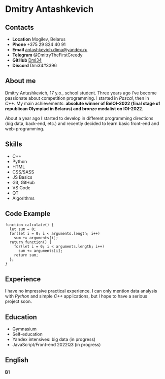 # Dmitry Antashkevich
## Contacts

* **Location** Mogilev, Belarus
* **Phone** +375 29 824 40 91
* **Email** antashkevich.dima@yandex.ru
* **Telegram** @DmitryTheFirstGreedy
* **GitHub** [Dmi34](https://github.com/Dmi34)
* **Discord** Dmi34#3396

## About me
Dmitry Antashkevich, 17 y.o., school student. Three years ago I’ve become passionate about competition programming. I started in *Pascal*, then in *C++*.  My main achievements: **absolute winner of BelOI-2022 (final stage of republican Olympiad in Belarus) and bronze medalist on IOI-2022**.

About a year ago I started to develop in different programming directions (big data, back-end, etc.) and recently decided to learn basic front-end and web-programming.

## Skills

* C++
* Python
* HTML
* CSS/SASS
* JS Basics
* Git, GitHub
* VS Code
* QT
* Algorithms

## Code Example
```
function calculate() {
  let sum = 0;
  for(let i = 0; i < arguments.length; i++) 
    sum += arguments[i];
  return function() {
    for(let i = 0; i < arguments.length; i++) 
      sum += arguments[i];
    return sum;
  };
}
```

## Experience
I have no impressive practical experience. I can only mention data analysis with *Python* and simple *C++* applications, but I hope to have a serious project soon.

## Education

* Gymnasium
* Self-education
* Yandex intensives: big data (in progress)
* JavaScript/Front-end 2022Q3 (in progress)

## English
**B1**